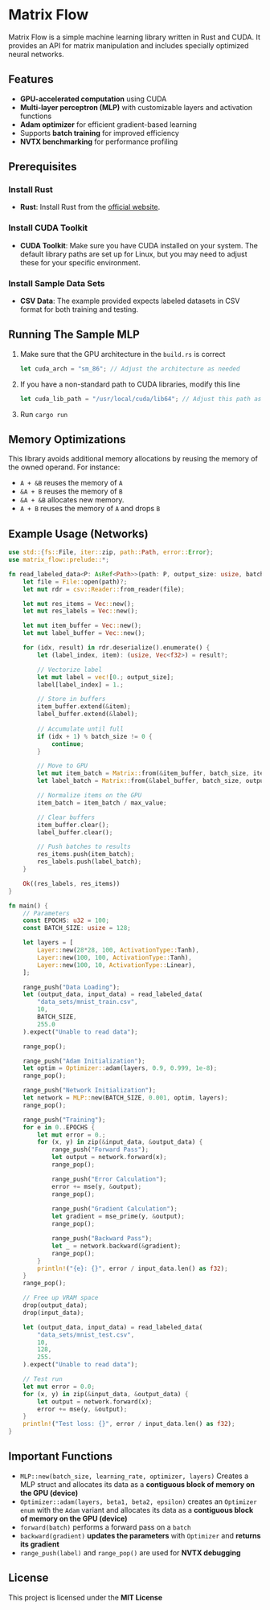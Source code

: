 # Matrix Flow
Matrix Flow is a simple machine learning library written in Rust and CUDA.
It provides an API for matrix manipulation and includes specially optimized neural networks.

## Features
- **GPU-accelerated computation** using CUDA
- **Multi-layer perceptron (MLP)** with customizable layers and activation functions
- **Adam optimizer** for efficient gradient-based learning
- Supports **batch training** for improved efficiency
- **NVTX benchmarking** for performance profiling

## Prerequisites
### Install Rust
- **Rust**: Install Rust from the [official website](https://www.rust-lang.org/).

### Install CUDA Toolkit
- **CUDA Toolkit**: Make sure you have CUDA installed on your system. The default library paths
    are set up for Linux, but you may need to adjust these for your specific environment.

### Install Sample Data Sets
- **CSV Data**: The example provided expects labeled datasets in CSV format for both training and testing.

## Running The Sample MLP
1. Make sure that the GPU architecture in the `build.rs` is correct
    ```rs
    let cuda_arch = "sm_86"; // Adjust the architecture as needed
    ```
1. If you have a non-standard path to CUDA libraries, modify this line  
    ```rs
    let cuda_lib_path = "/usr/local/cuda/lib64"; // Adjust this path as necessary
    ```
1. Run `cargo run`

## Memory Optimizations
This library avoids additional memory allocations by reusing the memory of the
owned operand. For instance:
- `A + &B` reuses the memory of `A`
- `&A + B` reuses the memory of `B`
- `&A + &B` allocates new memory.
- `A + B` reuses the memory of `A` and drops `B`

## Example Usage (Networks)
```rs
use std::{fs::File, iter::zip, path::Path, error::Error};
use matrix_flow::prelude::*;

fn read_labeled_data<P: AsRef<Path>>(path: P, output_size: usize, batch_size: usize, max_value: ValueType) -> Result<(Vec<Matrix>, Vec<Matrix>), Box<dyn Error>> {
    let file = File::open(path)?;
    let mut rdr = csv::Reader::from_reader(file);

    let mut res_items = Vec::new();
    let mut res_labels = Vec::new();

    let mut item_buffer = Vec::new();
    let mut label_buffer = Vec::new();

    for (idx, result) in rdr.deserialize().enumerate() {
        let (label_index, item): (usize, Vec<f32>) = result?;

        // Vectorize label
        let mut label = vec![0.; output_size];
        label[label_index] = 1.;

        // Store in buffers
        item_buffer.extend(&item);
        label_buffer.extend(&label);
        
        // Accumulate until full
        if (idx + 1) % batch_size != 0 {
            continue;
        }

        // Move to GPU
        let mut item_batch = Matrix::from(&item_buffer, batch_size, item.len());
        let label_batch = Matrix::from(&label_buffer, batch_size, output_size);

        // Normalize items on the GPU
        item_batch = item_batch / max_value;

        // Clear buffers
        item_buffer.clear();
        label_buffer.clear();

        // Push batches to results
        res_items.push(item_batch);
        res_labels.push(label_batch);
    }

    Ok((res_labels, res_items))
}

fn main() {
    // Parameters
    const EPOCHS: u32 = 100;
    const BATCH_SIZE: usize = 128;

    let layers = [
        Layer::new(28*28, 100, ActivationType::Tanh),
        Layer::new(100, 100, ActivationType::Tanh),
        Layer::new(100, 10, ActivationType::Linear),
    ];

    range_push("Data Loading");
    let (output_data, input_data) = read_labeled_data(
        "data_sets/mnist_train.csv",
        10,
        BATCH_SIZE,
        255.0
    ).expect("Unable to read data");

    range_pop();

    range_push("Adam Initialization");
    let optim = Optimizer::adam(layers, 0.9, 0.999, 1e-8);
    range_pop();

    range_push("Network Initialization");
    let network = MLP::new(BATCH_SIZE, 0.001, optim, layers);
    range_pop();

    range_push("Training");
    for e in 0..EPOCHS {
        let mut error = 0.;
        for (x, y) in zip(&input_data, &output_data) {
            range_push("Forward Pass");
            let output = network.forward(x);
            range_pop();

            range_push("Error Calculation");
            error += mse(y, &output);
            range_pop();
            
            range_push("Gradient Calculation");
            let gradient = mse_prime(y, &output);
            range_pop();

            range_push("Backward Pass");
            let _ = network.backward(&gradient);
            range_pop();
        }
        println!("{e}: {}", error / input_data.len() as f32);
    }
    range_pop();

    // Free up VRAM space
    drop(output_data);
    drop(input_data);

    let (output_data, input_data) = read_labeled_data(
        "data_sets/mnist_test.csv",
        10,
        128,
        255.
    ).expect("Unable to read data");

    // Test run
    let mut error = 0.0;
    for (x, y) in zip(&input_data, &output_data) {
        let output = network.forward(x);
        error += mse(y, &output);
    }
    println!("Test loss: {}", error / input_data.len() as f32);
}
```

## Important Functions
- `MLP::new(batch_size, learning_rate, optimizer, layers)`
    Creates a MLP struct and allocates its data as a **contiguous block of memory on the GPU (device)**
- `Optimizer::adam(layers, beta1, beta2, epsilon)` creates an `Optimizer` `enum` with the `Adam` variant
    and allocates its data as a **contiguous block of memory on the GPU (device)**
- `forward(batch)` performs a forward pass on a `batch`
- `backward(gradient)` **updates the parameters** with `Optimizer` and **returns its gradient**
- `range_push(label)` and `range_pop()` are used for **NVTX debugging**

## License
This project is licensed under the **MIT License**